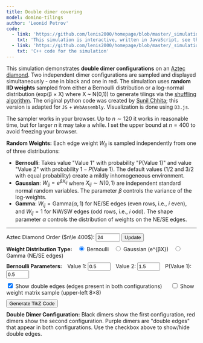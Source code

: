 ```yaml
---
title: Double dimer covering
model: domino-tilings
author: 'Leonid Petrov'
code:
  - link: 'https://github.com/lenis2000/homepage/blob/master/_simulations/domino_tilings/2025-05-27-double-dimer.md'
    txt: 'This simulation is interactive, written in JavaScript, see the source code of this page at the link'
  - link: 'https://github.com/lenis2000/homepage/blob/master/_simulations/domino_tilings/2025-05-27-double-dimer.cpp'
    txt: 'C++ code for the simulation'
---
```


<style>
  /* Ensure the SVG scales fully on wide screens and remains responsive on mobile */
  #aztec-svg {
    width: 100%;
    height: 80vh; /* Use 80% of viewport height on large screens */
    vertical-align: top; /* Align media to the top */
  }
  @media (max-width: 576px) {
    #aztec-svg {
      height: 60vh; /* Reduce height on smaller devices */
      vertical-align: top; /* Maintain top alignment on mobile */
    }
  }

  /* Zoom controls styling */
  #zoom-in-btn, #zoom-out-btn {
    font-weight: bold;
    width: 30px;
    height: 30px;
  }
  #zoom-reset-btn {
    height: 30px;
  }
</style>

<script src="{{site.url}}/js/d3.v7.min.js"></script>
<script src="/js/2025-05-27-double-dimer.js"></script>

This simulation demonstrates <b>double dimer configurations</b> on an <a href="https://mathworld.wolfram.com/AztecDiamond.html">Aztec diamond</a>. Two independent dimer configurations are sampled and displayed simultaneously - one in black and one in red. The simulation uses <b>random IID weights</b> sampled from either a Bernoulli distribution or a log-normal distribution (exp(β × X) where X ~ N(0,1)) to generate tilings via the <a href="https://arxiv.org/abs/math/0111034">shuffling algorithm</a>. The original python code was created by <a href="https://www.durham.ac.uk/staff/sunil-chhita/">Sunil Chhita</a>; this version is adapted for <code>JS</code> + <code>WebAssembly</code>. Visualization is done using <code>D3.js</code>.

The sampler works in your browser. Up to $n \sim 120$ it works in reasonable time, but for larger $n$ it may take a while.
I set the upper bound at $n=400$ to avoid freezing your browser.

<b>Random Weights:</b> Each edge weight $W_{ij}$ is sampled independently from one of three distributions:
- **Bernoulli**: Takes value "Value 1" with probability "P(Value 1)" and value "Value 2" with probability $1 - P(\text{Value 1})$. The default values (1/2 and 3/2 with equal probability) create a mildly inhomogeneous environment.
- **Gaussian**: $W_{ij} = e^{\beta X_{ij}}$ where $X_{ij} \sim N(0,1)$ are independent standard normal random variables. The parameter $\beta$ controls the variance of the log-weights.
- **Gamma**: $W_{ij} = \text{Gamma}(\alpha, 1)$ for NE/SE edges (even rows, i.e., $i$ even), and $W_{ij} = 1$ for NW/SW edges (odd rows, i.e., $i$ odd). The shape parameter $\alpha$ controls the distribution of weights on the NE/SE edges.


---

<!-- Controls to change n and weight parameters -->
<div style="margin-bottom: 10px;">
  <label for="n-input">Aztec Diamond Order ($n\le 400$): </label>
  <!-- Updated input: starting value 24, even numbers only (step=2), three-digit window (size=3), maximum 400 -->
  <input id="n-input" type="number" value="24" min="2" step="2" max="400" size="3">
  <button id="update-btn">Update</button>
  <button id="cancel-btn" style="display: none; margin-left: 10px; background-color: #ff5555;">Cancel</button>
</div>

<!-- Weight distribution controls -->
<div style="margin-bottom: 10px;">
  <strong>Weight Distribution Type:</strong>
  <label style="margin-left: 10px;">
    <input type="radio" name="weight-dist" value="bernoulli" checked> Bernoulli
  </label>
  <label style="margin-left: 10px;">
    <input type="radio" name="weight-dist" value="gaussian"> Gaussian (e^{βX})
  </label>
  <label style="margin-left: 10px;">
    <input type="radio" name="weight-dist" value="gamma"> Gamma (NE/SE edges)
  </label>
</div>

<!-- Bernoulli parameters -->
<div id="bernoulli-params" style="margin-bottom: 10px;">
  <strong>Bernoulli Parameters:</strong>
  <label for="value1-input" style="margin-left: 10px;">Value 1: </label>
  <input id="value1-input" type="number" value="0.5" min="0.01" step="0.1" size="6" style="width: 60px;">
  <label for="value2-input" style="margin-left: 10px;">Value 2: </label>
  <input id="value2-input" type="number" value="1.5" min="0.01" step="0.1" size="6" style="width: 60px;">
  <label for="prob1-input" style="margin-left: 10px;">P(Value 1): </label>
  <input id="prob1-input" type="number" value="0.5" min="0" max="1" step="0.1" size="4" style="width: 60px;">
</div>

<!-- Gaussian parameters -->
<div id="gaussian-params" style="margin-bottom: 10px; display: none;">
  <strong>Gaussian Parameters:</strong>
  <label for="beta-input" style="margin-left: 10px;">β: </label>
  <input id="beta-input" type="number" value="1.0" min="-5" max="5" step="0.1" size="6" style="width: 60px;">
  <span style="margin-left: 10px; font-style: italic;">Weights: exp(β × X) where X ~ N(0,1)</span>
</div>

<!-- Gamma parameters -->
<div id="gamma-params" style="margin-bottom: 10px; display: none;">
  <strong>Gamma Parameters:</strong>
  <label for="shape-input" style="margin-left: 10px;">Shape (α): </label>
  <input id="shape-input" type="number" value="2.0" min="0.1" max="20" step="0.1" size="6" style="width: 60px;">
  <span style="margin-left: 10px; font-style: italic;">NE/SE edges: Gamma(α,1), NW/SW edges: 1</span>
</div>

<!-- Display options -->
<div style="margin-bottom: 10px;">
  <label>
    <input type="checkbox" id="show-double-edges" checked>
    Show double edges (edges present in both configurations)
  </label>
  <label style="margin-left: 20px;">
    <input type="checkbox" id="show-weight-matrix">
    Show weight matrix sample (upper-left 8×8)
  </label>
</div>

<!-- Weight matrix display (hidden by default) -->
<div id="weight-matrix-display" style="display: none; margin-bottom: 10px; font-family: monospace; font-size: 12px;">
  <strong>Shared Weight Matrix Sample (8×8 upper-left corner):</strong>
  <p style="font-size: 11px; color: #666; margin: 5px 0;">Note: Both domino tilings use the same weight matrix. They are independent samples from the same weighted distribution.</p>
  <div id="weight-matrix-content" style="margin-top: 5px; padding: 10px; background-color: #f5f5f5; border: 1px solid #ddd; overflow-x: auto;">
    <!-- Matrix content will be inserted here -->
  </div>
</div>

<!-- Progress indicator (polling progress from the C++ code via getProgress) -->
<div id="progress-indicator" style="margin-bottom: 10px; font-weight: bold;"></div>

<!-- TikZ export section -->
<div style="margin-top: 10px; margin-bottom: 10px;">
  <button id="tikz-btn" class="btn btn-primary">Generate TikZ Code</button>
  <div id="tikz-buttons-container" style="margin-top: 10px; display: none;">
    <button id="copy-tikz-btn" class="btn btn-primary">Copy to Clipboard</button>
    <button id="download-tikz-btn" class="btn btn-primary" style="margin-left: 10px;">Download .tex File</button>
    <span id="copy-success-msg" style="color: green; margin-left: 10px; font-weight: bold; display: none;">Copied!</span>
  </div>
</div>

<!-- TikZ code container that will be updated dynamically -->
<div id="tikz-code-container" style="font-family: 'Courier New', monospace; padding: 15px; border: 1px solid #ccc; border-radius: 4px; background-color: white; white-space: pre; font-size: 14px; max-height: 40vh; overflow-y: auto; margin-top: 15px; margin-bottom: 15px; display: none;"></div>


<!-- Domino View -->
<div id="domino-view">
  <div style="margin-top: 8px; margin-bottom: 8px;">
    <strong>Double Dimer Configuration:</strong> Black dimers show the first configuration, red dimers show the second configuration. Purple dimers are "double edges" that appear in both configurations. Use the checkbox above to show/hide double edges.
  </div>

  <div class="row">
    <div class="col-12">
      <svg id="aztec-svg"></svg>
    </div>
  </div>
</div>
<script>
Module.onRuntimeInitialized = async function() {
  // Wrap exported functions asynchronously.
  const simulateAztec = Module.cwrap('simulateAztec', 'number', ['number'], {async: true});
  const simulateAztecWithWeights = Module.cwrap('simulateAztecWithWeights', 'number', ['number', 'number', 'number', 'number'], {async: true});
  const simulateAztecWithWeightsAndDist = Module.cwrap('simulateAztecWithWeightsAndDist', 'number', ['number', 'number', 'number', 'number', 'number'], {async: true});
  const freeString = Module.cwrap('freeString', null, ['number']);
  const getProgress = Module.cwrap('getProgress', 'number', []);

  const svg = d3.select("#aztec-svg");
  const progressElem = document.getElementById("progress-indicator");
  const inputField = document.getElementById("n-input");
  const value1Input = document.getElementById("value1-input");
  const value2Input = document.getElementById("value2-input");
  const prob1Input = document.getElementById("prob1-input");
  const betaInput = document.getElementById("beta-input");
  const shapeInput = document.getElementById("shape-input");
  const showDoubleEdgesCheckbox = document.getElementById("show-double-edges");
  const showWeightMatrixCheckbox = document.getElementById("show-weight-matrix");
  const weightMatrixDisplay = document.getElementById("weight-matrix-display");
  const weightMatrixContent = document.getElementById("weight-matrix-content");
  const bernoulliParams = document.getElementById("bernoulli-params");
  const gaussianParams = document.getElementById("gaussian-params");
  const gammaParams = document.getElementById("gamma-params");
  const distRadios = document.getElementsByName("weight-dist");
  let progressInterval;
  let useColors = true; // Track coloring state
  let useCheckerboard = false; // Track checkerboard state
  let usePaths = false; // Track nonintersecting paths state
  let useDimers = false; // Track dimers visibility state
  let useHeightFunction = false; // Track height function visibility state
  let currentDominoes = []; // Store current dominoes for toggling colors
  let currentConfigs = null; // Store both configurations
  let isProcessing = false; // Flag to prevent multiple simultaneous updates
  let lastValue = parseInt(inputField.value, 10); // Track last processed value
  let checkerboardGroup; // Group for checkerboard squares
  let pathsGroup; // Group for nonintersecting paths
  let dimersGroup; // Group for dimers overlay
  let heightGroup; // Group for height function display
  let showDoubleEdges = true; // Track whether to show double edges

  // Function to get current distribution type
  function getCurrentDistribution() {
    for (let radio of distRadios) {
      if (radio.checked) {
        return radio.value;
      }
    }
    return 'bernoulli';
  }

  // Function to display weight matrix
  function displayWeightMatrix(matrix) {
    if (!matrix || matrix.length === 0) return;
    
    const distType = getCurrentDistribution();
    let html = '<table style="border-collapse: collapse;">';
    
    // Add row/column headers
    html += '<tr><td style="padding: 4px; border: 1px solid #ccc;"></td>';
    for (let j = 0; j < matrix[0].length; j++) {
      html += `<td style="padding: 4px; border: 1px solid #ccc; font-weight: bold; text-align: center;">j=${j}</td>`;
    }
    html += '</tr>';
    
    // Add matrix rows
    for (let i = 0; i < matrix.length; i++) {
      html += `<tr><td style="padding: 4px; border: 1px solid #ccc; font-weight: bold;">i=${i}</td>`;
      for (let j = 0; j < matrix[i].length; j++) {
        const value = matrix[i][j];
        let bgColor = '#ffffff';
        
        if (distType === 'bernoulli') {
          bgColor = value === parseFloat(value1Input.value) ? '#e8f5e9' : '#fff3e0';
        } else if (distType === 'gaussian') {
          // For Gaussian, use a gradient based on value
          const intensity = Math.min(255, Math.floor(255 * (1 - Math.exp(-value))));
          bgColor = `rgb(255, ${255-intensity}, ${255-intensity})`;
        } else if (distType === 'gamma') {
          // For Gamma, differentiate between weight=1 (odd rows) and gamma values (even rows)
          if (i % 2 === 1) {
            // Odd rows (i is odd): weight should be 1
            bgColor = '#e3f2fd'; // Light blue for weight=1
          } else {
            // Even rows (i is even): gamma distributed
            const intensity = Math.min(255, Math.floor(255 * (1 - Math.exp(-value/2))));
            bgColor = `rgb(255, ${255-intensity/2}, ${255-intensity})`;
          }
        }
        
        html += `<td style="padding: 4px; border: 1px solid #ccc; text-align: right; background-color: ${bgColor};">${value.toFixed(3)}</td>`;
      }
      html += '</tr>';
    }
    html += '</table>';
    
    html += '<div style="margin-top: 10px; font-size: 11px;">';
    if (distType === 'bernoulli') {
      html += `<span style="display: inline-block; width: 15px; height: 15px; background-color: #e8f5e9; border: 1px solid #ccc;"></span> Value 1 (${value1Input.value})<br>`;
      html += `<span style="display: inline-block; width: 15px; height: 15px; background-color: #fff3e0; border: 1px solid #ccc;"></span> Value 2 (${value2Input.value})`;
    } else if (distType === 'gaussian') {
      html += `Gaussian weights: exp(β × X), β = ${betaInput.value}, X ~ N(0,1)`;
    } else if (distType === 'gamma') {
      html += `<span style="display: inline-block; width: 15px; height: 15px; background-color: #e3f2fd; border: 1px solid #ccc;"></span> Weight = 1 (NW/SW edges, odd rows)<br>`;
      html += `<span style="display: inline-block; width: 15px; height: 15px; background: linear-gradient(to right, rgb(255,255,255), rgb(255,128,128)); border: 1px solid #ccc;"></span> Gamma(${shapeInput.value}, 1) (NE/SE edges, even rows)`;
    }
    html += '</div>';
    
    weightMatrixContent.innerHTML = html;
  }

  // Add event handlers for radio buttons
  for (let radio of distRadios) {
    radio.addEventListener('change', function() {
      if (this.value === 'bernoulli') {
        bernoulliParams.style.display = 'block';
        gaussianParams.style.display = 'none';
        gammaParams.style.display = 'none';
      } else if (this.value === 'gaussian') {
        bernoulliParams.style.display = 'none';
        gaussianParams.style.display = 'block';
        gammaParams.style.display = 'none';
      } else if (this.value === 'gamma') {
        bernoulliParams.style.display = 'none';
        gaussianParams.style.display = 'none';
        gammaParams.style.display = 'block';
      }
    });
  }

  // Create zoom behavior for domino view
  let initialTransform = {}; // Store initial transform parameters
  const zoom = d3.zoom()
    .scaleExtent([0.1, 50]) // Min and max zoom scale (up to 50x)
    .on("zoom", (event) => {
      if (!initialTransform.scale) return; // Skip if no initial transform is set

      // Apply the zoom transformation on top of initial transform
      const group = svg.select("g.dominoes");
      if (!group.empty()) {
        const t = event.transform;
        group.attr("transform",
          `translate(${initialTransform.translateX * t.k + t.x},${initialTransform.translateY * t.k + t.y}) scale(${initialTransform.scale * t.k})`);

        // Also transform other groups if they exist
        if (checkerboardGroup) {
          checkerboardGroup.attr("transform",
            `translate(${initialTransform.translateX * t.k + t.x},${initialTransform.translateY * t.k + t.y}) scale(${initialTransform.scale * t.k})`);
        }
        if (pathsGroup) {
          pathsGroup.attr("transform",
            `translate(${initialTransform.translateX * t.k + t.x},${initialTransform.translateY * t.k + t.y}) scale(${initialTransform.scale * t.k})`);
        }
        if (dimersGroup) {
          dimersGroup.attr("transform",
            `translate(${initialTransform.translateX * t.k + t.x},${initialTransform.translateY * t.k + t.y}) scale(${initialTransform.scale * t.k})`);
        }
        if (heightGroup) {
          heightGroup.attr("transform",
            `translate(${initialTransform.translateX * t.k + t.x},${initialTransform.translateY * t.k + t.y}) scale(${initialTransform.scale * t.k})`);
        }
      }
    });


  // Enable zoom on both SVGs
  svg.call(zoom);

  // Add double-click to reset zoom on both views
  svg.on("dblclick.zoom", () => {
    svg.transition()
      .duration(750)
      .call(zoom.transform, d3.zoomIdentity);
  });
  // Add zoom controls for domino view
  const dominoControlsContainer = d3.select("#domino-view")
    .insert("div", ".row")
    .attr("class", "zoom-controls")
    .style("margin-bottom", "10px");

  dominoControlsContainer.append("span")
    .text("Zoom: ")
    .style("font-weight", "bold");

  dominoControlsContainer.append("button")
    .attr("id", "zoom-in-btn")
    .style("margin-left", "5px")
    .text("+")
    .on("click", () => {
      svg.transition()
        .duration(300)
        .call(zoom.scaleBy, 1.3);
    });

  dominoControlsContainer.append("button")
    .attr("id", "zoom-out-btn")
    .style("margin-left", "5px")
    .text("-")
    .on("click", () => {
      svg.transition()
        .duration(300)
        .call(zoom.scaleBy, 0.7);
    });

  dominoControlsContainer.append("button")
    .attr("id", "zoom-reset-btn")
    .style("margin-left", "5px")
    .text("Reset Zoom")
    .on("click", () => {
      svg.transition()
        .duration(300)
        .call(zoom.transform, d3.zoomIdentity);
    });

  dominoControlsContainer.append("span")
    .style("margin-left", "10px")
    .style("font-style", "italic")
    .style("font-size", "0.9em")
    .text("(You can also use mouse wheel to zoom and drag to pan)");


  // Simulation state
  let simulationActive = false;
  let simulationAbortController = null;
  const cancelBtn = document.getElementById("cancel-btn");

  // Define n in the broader scope so it's accessible to all functions
  let n = parseInt(inputField.value, 10);



  // Helper function to sleep for ms milliseconds
  function sleep(ms) {
    return new Promise(resolve => setTimeout(resolve, ms));
  }

  function startSimulation() {
    simulationActive = true;
    const updateBtn = document.getElementById("update-btn");

    updateBtn.disabled = true;
    inputField.disabled = true;
    cancelBtn.style.display = 'inline-block';

    simulationAbortController = new AbortController();
  }

  function stopSimulation() {
    simulationActive = false;
    const updateBtn = document.getElementById("update-btn");

    clearInterval(progressInterval);
    updateBtn.disabled = false;
    inputField.disabled = false;
    cancelBtn.style.display = 'none';
    progressElem.innerText = "Simulation cancelled";

    if (simulationAbortController) {
      simulationAbortController.abort();
      simulationAbortController = null;
    }

    isProcessing = false;
  }

  // Start polling the progress counter from C++.
  function startProgressPolling() {
    progressElem.innerText = "Sampling... (0%)";
    progressInterval = setInterval(() => {
      if (!simulationActive) {
        clearInterval(progressInterval);
        return;
      }

      const progress = getProgress();
      progressElem.innerText = "Sampling... (" + progress + "%)";
      if (progress >= 100) {
        clearInterval(progressInterval);
      }
    }, 100);
  }

  // Toggle event listeners removed - not applicable for double dimer view

  // Create or update checkerboard overlay
  function toggleCheckerboard() {
    // Remove existing checkerboard if it exists
    if (checkerboardGroup) {
      checkerboardGroup.remove();
      checkerboardGroup = null;
    }
    // If checkerboard is not enabled, just return
    if (!useCheckerboard) return;
    // Compute bounding box of dominoes
    const minX = d3.min(currentDominoes, d => d.x);
    const minY = d3.min(currentDominoes, d => d.y);
    const maxX = d3.max(currentDominoes, d => d.x + d.w);
    const maxY = d3.max(currentDominoes, d => d.y + d.h);
    // Use the computed dimensions of the SVG
    const bbox = svg.node().getBoundingClientRect();
    const svgWidth = bbox.width;
    const svgHeight = bbox.height;
    const scale = Math.min(svgWidth / (maxX - minX), svgHeight / (maxY - minY)) * 0.9;
    const translateX = (svgWidth - (maxX - minX) * scale) / 2 - minX * scale;
    const translateY = (svgHeight - (maxY - minY) * scale) / 2 - minY * scale;
    // Create a new group for the checkerboard
    checkerboardGroup = svg.append("g")
      .attr("class", "checkerboard")
      .attr("transform", "translate(" + translateX + "," + translateY + ") scale(" + scale + ")");
    // Now n is accessible here because it's defined in the broader scope
    const K = (maxX - minX) / (2*n); // Size of each checkerboard square
    const squares = [];
    // Calculate center coordinates
    const centerX = (minX + maxX-2) / 2;
    const centerY = (minY + maxY-2) / 2;

    // Create a grid that fully covers the Aztec diamond
    for (let x = minX; x < maxX; x += K) {
      for (let y = minY; y < maxY; y += K) {
        // For each square, check if its center is within the Aztec diamond
        // The +0.5 ensures we include squares that are exactly on the boundary
        const normX = Math.abs((x + K/2) - centerX) / K;
        const normY = Math.abs((y + K/2) - centerY) / K;

        if (normX + normY <= n + 0.5) {  // Adjusted boundary condition
          squares.push({
            x: x,
            y: y,
            width: K,
            height: K,
            color: ((Math.floor(x/K) + Math.floor(y/K)) % 2 === 0) ? "rgba(0,0,0,0.25)" : "rgba(255,255,255,0.05)"
          });
        }
      }
    }

    // Render checkerboard squares with some transparency
    checkerboardGroup.selectAll("rect.checkerboard")
      .data(squares)
      .enter()
      .append("rect")
      .attr("class", "checkerboard")
      .attr("x", d => d.x)
      .attr("y", d => d.y)
      .attr("width", K)
      .attr("height", K)
      .attr("fill", d => d.color)
      .attr("stroke", "rgba(0,0,0,0.1)")
      .attr("stroke-width", 0.05);
    // Move checkerboard on top of dominoes
    checkerboardGroup.raise();
  }

  // Function to toggle paths on/off
  function togglePaths() {
    // Remove existing paths if they exist
    if (pathsGroup) {
      pathsGroup.remove();
      pathsGroup = null;
    }

    // If paths are not enabled, just return
    if (!usePaths) return;

    // Compute bounding box of dominoes
    const minX = d3.min(currentDominoes, d => d.x);
    const minY = d3.min(currentDominoes, d => d.y);
    const maxX = d3.max(currentDominoes, d => d.x + d.w);
    const maxY = d3.max(currentDominoes, d => d.y + d.h);

    // Use the computed dimensions of the SVG
    const bbox = svg.node().getBoundingClientRect();
    const svgWidth = bbox.width;
    const svgHeight = bbox.height;
    const scale = Math.min(svgWidth / (maxX - minX), svgHeight / (maxY - minY)) * 0.9;
    const translateX = (svgWidth - (maxX - minX) * scale) / 2 - minX * scale;
    const translateY = (svgHeight - (maxY - minY) * scale) / 2 - minY * scale;

    // Create a new group for the paths
    pathsGroup = svg.append("g")
      .attr("class", "paths")
      .attr("transform", "translate(" + translateX + "," + translateY + ") scale(" + scale + ")");

    // Draw paths for each domino based on its color and orientation
    currentDominoes.forEach(domino => {
      const centerX = domino.x + domino.w / 2;
      const centerY = domino.y + domino.h / 2;
      const isHorizontal = domino.w > domino.h;

      // Draw different paths based on domino color
      if (domino.color === "green") {
        // Green: Horizontal line through center
        pathsGroup.append("line")
          .attr("x1", domino.x)
          .attr("y1", centerY)
          .attr("x2", domino.x + domino.w)
          .attr("y2", centerY)
          .attr("stroke", "black")
          .attr("stroke-width", 5.5);
      }
      else if (domino.color === "yellow") {
        // Yellow: path parallel to vector (1,-1) through the center
        // Calculate the line endpoints based on center point and direction vector (1,-1)
        const length = Math.min(domino.w, domino.h) * 0.7; // Scale length to fit inside domino

        // Direction vector (1,-1) normalized and scaled
        const dx = length / Math.sqrt(2);
        const dy = length / Math.sqrt(2);

        pathsGroup.append("line")
          .attr("x1", centerX - dx)
          .attr("y1", centerY + dy)
          .attr("x2", centerX + dx)
          .attr("y2", centerY - dy)
          .attr("stroke", "black")
          .attr("stroke-width", 5.5);
      }
      else if (domino.color === "red") {
        // Red: path parallel to vector (1,1) through the center
        // Calculate the line endpoints based on center point and direction vector (1,1)
        const length = Math.min(domino.w, domino.h) * 0.7; // Scale length to fit inside domino

        // Direction vector (1,1) normalized and scaled
        const dx = length / Math.sqrt(2);
        const dy = length / Math.sqrt(2);

        pathsGroup.append("line")
          .attr("x1", centerX - dx)
          .attr("y1", centerY - dy)
          .attr("x2", centerX + dx)
          .attr("y2", centerY + dy)
          .attr("stroke", "black")
          .attr("stroke-width", 5.5);
      }
      // Blue dominos don't get paths
    });

    // Move paths on top of dominoes but below checkerboard if it exists
    pathsGroup.raise();
    if (checkerboardGroup) {
      checkerboardGroup.raise();
    }
    if (dimersGroup) {
      dimersGroup.raise();
    }
  }

  // Function to toggle height function on/off
  function toggleHeightFunction() {
    /* ────────────────────────────────────────────────────────────── 0. clear */
    if (heightGroup) { heightGroup.remove(); heightGroup = null; }
    if (!useHeightFunction) return;
    if (currentDominoes.length === 0) return;

    /* ─────────────────────────────── 1. determine one lattice unit in pixels */
    //  Every rectangle is either 4×2 or 2×4 lattice units.
    const minSidePx = d3.min(currentDominoes, d => Math.min(d.w, d.h));
    const unit      = minSidePx / 2;              // 2 lattice units → 1 short side
    if (unit <= 0) { console.error("unit ≤ 0"); return; }

    /* ─────────────────────────────── 2. viewport transform for the new group */
    const minX = d3.min(currentDominoes, d => d.x);
    const minY = d3.min(currentDominoes, d => d.y);
    const maxX = d3.max(currentDominoes, d => d.x + d.w);
    const maxY = d3.max(currentDominoes, d => d.y + d.h);

    const { width: svgW, height: svgH } = svg.node().getBoundingClientRect();
    const scale = Math.min(svgW / (maxX - minX), svgH / (maxY - minY)) * 0.9;
    const tx    = (svgW - (maxX - minX) * scale) / 2 - minX * scale;
    const ty    = (svgH - (maxY - minY) * scale) / 2 - minY * scale;

    heightGroup = svg.append("g")
      .attr("class", "height-function")
      .attr("transform", `translate(${tx},${ty}) scale(${scale})`);

    /* ───────────────────── 3. convert each domino → (orient, sign, gx, gy)  */
    //     orient 0 = horizontal , 1 = vertical
    //     sign   +1 = blue|red  , −1 = green|yellow
    const dominoData = currentDominoes.map(d => {
      const horiz  = d.w > d.h;
      const orient = horiz ? 0 : 1;
      const sign   = horiz
          ? (d.color === "green"  ? -1 :  1)   // horizontal: green = −1, blue = +1
          : (d.color === "yellow" ? -1 :  1);  // vertical:   yellow = −1, red  = +1
      const gx = Math.round(d.x / unit);       // lattice coordinates
      const gy = Math.round(d.y / unit);
      return [orient, sign, gx, gy];
    });

    /* ─────────────────────────────── 4. build graph with height increments  */
    const adj = new Map();                      // key → [[nbrKey, Δh], …]
    const edge = (v1, v2, dh) => {
      if (!adj.has(v1)) adj.set(v1, []);
      if (!adj.has(v2)) adj.set(v2, []);
      adj.get(v1).push([v2, dh]);
      adj.get(v2).push([v1, -dh]);
    };

    dominoData.forEach(([o, s, x, y]) => {
      if (o === 0) {                      /* horizontal  (4×2)  */
        const TL = `${x},${y+2}`, TM = `${x+2},${y+2}`, TR = `${x+4},${y+2}`;
        const BL = `${x},${y}`,   BM = `${x+2},${y}`,   BR = `${x+4},${y}`;
        edge(TL, TM, -s);   edge(TM, TR,  s);
        edge(BL, BM,  s);   edge(BM, BR, -s);
        edge(TL, BL,  s);   edge(TM, BM,  3*s);
        edge(TR, BR,  s);
      } else {                            /* vertical    (2×4)  */
        const TL = `${x},${y+4}`, TR = `${x+2},${y+4}`;
        const ML = `${x},${y+2}`, MR = `${x+2},${y+2}`;
        const BL = `${x},${y}`,   BR = `${x+2},${y}`;
        edge(TL, TR, -s);  edge(ML, MR, -3*s);  edge(BL, BR, -s);
        edge(TL, ML,  s);  edge(ML, BL,  -s);
        edge(TR, MR, -s);  edge(MR, BR,  s);
      }
    });

    /* ─────────────────────────────── 5. breadth‑first integration of heights */
    const verts = Array.from(adj.keys())
          .map(k => { const [gx, gy] = k.split(',').map(Number); return {k, gx, gy}; });

    const root = verts.reduce((a, b) =>
          (a.gy < b.gy) || (a.gy === b.gy && a.gx <= b.gx) ? a : b).k;

    const H = new Map([[root, 0]]);
    const queue = [root];
    while (queue.length) {
      const v = queue.shift();
      for (const [w, dh] of adj.get(v)) {
        if (!H.has(w)) { H.set(w, H.get(v) + dh); queue.push(w); }
        else if (H.get(w) !== H.get(v) + dh)
          console.warn(`height inconsistency on edge ${v}↔${w}`);
      }
    }

    /* ─────────────────────────────── 6. render dots + numbers (in pixels)  */
    const fontSize = Math.max(8, Math.min(12, 36 - n / 2));   // n = order

    H.forEach((h, key) => {
      const [gx, gy] = key.split(',').map(Number);
      const px = gx * unit, py = gy * unit;                   // back to pixels

      heightGroup.append("circle")
        .attr("cx", px)
        .attr("cy", py)
        .attr("r", fontSize / 6)
        .attr("fill", "black");

      heightGroup.append("text")
        .attr("x", px)
        .attr("y", py)
        .attr("text-anchor", "middle")
        .attr("dominant-baseline", "middle")
        .attr("font-size", `${fontSize}px`)
        .attr("fill", "black")
        .attr("stroke", "white")
        .attr("stroke-width", "3px")
        .attr("paint-order", "stroke")
        .text(-h);
    });

    heightGroup.raise();   // keep on top
  }


  // Function to toggle dimers on/off in the domino view
  function toggleDimers() {
    // Remove existing dimers if they exist
    if (dimersGroup) {
      dimersGroup.remove();
      dimersGroup = null;
    }

    // If dimers are not enabled, just return
    if (!useDimers) return;

    // Compute bounding box of dominoes
    const minX = d3.min(currentDominoes, d => d.x);
    const minY = d3.min(currentDominoes, d => d.y);
    const maxX = d3.max(currentDominoes, d => d.x + d.w);
    const maxY = d3.max(currentDominoes, d => d.y + d.h);

    // Use the computed dimensions of the SVG
    const bbox = svg.node().getBoundingClientRect();
    const svgWidth = bbox.width;
    const svgHeight = bbox.height;
    const scale = Math.min(svgWidth / (maxX - minX), svgHeight / (maxY - minY)) * 0.9;
    const translateX = (svgWidth - (maxX - minX) * scale) / 2 - minX * scale;
    const translateY = (svgHeight - (maxY - minY) * scale) / 2 - minY * scale;

    // Create a new group for the dimers
    dimersGroup = svg.append("g")
      .attr("class", "dimers-overlay")
      .attr("transform", "translate(" + translateX + "," + translateY + ") scale(" + scale + ")");

    // Draw dimers for each domino
    currentDominoes.forEach(domino => {
      const centerX = domino.x + domino.w / 2;
      const centerY = domino.y + domino.h / 2;
      const isHorizontal = domino.w > domino.h;

      // Determine line endpoints based on orientation
      let x1, y1, x2, y2;

      if (isHorizontal) {
        // For horizontal dominos
        x1 = centerX - domino.w / 4;
        y1 = centerY;
        x2 = centerX + domino.w / 4;
        y2 = centerY;
      } else {
        // For vertical dominos
        x1 = centerX;
        y1 = centerY - domino.h / 4;
        x2 = centerX;
        y2 = centerY + domino.h / 4;
      }

      // Draw dimer line
      dimersGroup.append("line")
        .attr("x1", x1)
        .attr("y1", y1)
        .attr("x2", x2)
        .attr("y2", y2)
        .attr("stroke", "black")
        .attr("stroke-width", 4.5)
        .attr("stroke-opacity", 1);

      // Add circles at endpoints
      const circleRadius = 4.5;
      dimersGroup.append("circle")
        .attr("cx", x1)
        .attr("cy", y1)
        .attr("r", circleRadius)
        .attr("fill", "black")
        .attr("fill-opacity", 1);

      dimersGroup.append("circle")
        .attr("cx", x2)
        .attr("cy", y2)
        .attr("r", circleRadius)
        .attr("fill", "black")
        .attr("fill-opacity", 1);
    });

    // Make dimers appear on top of everything else
    dimersGroup.raise();
  }

  // Render double dimer configuration
  function renderDoubleDimer(configs) {
    // For double dimer, we show dimers from both configs
    const allDominoes = [...configs.config1, ...configs.config2];
    
    // Compute bounding box
    const minX = d3.min(allDominoes, d => d.x);
    const minY = d3.min(allDominoes, d => d.y);
    const maxX = d3.max(allDominoes, d => d.x + d.w);
    const maxY = d3.max(allDominoes, d => d.y + d.h);
    const widthDominoes = maxX - minX;
    const heightDominoes = maxY - minY;

    // Use the computed dimensions of the SVG
    const bbox = svg.node().getBoundingClientRect();
    const svgWidth = bbox.width;
    const svgHeight = bbox.height;
    svg.attr("viewBox", "0 0 " + svgWidth + " " + svgHeight);

    const scale = Math.min(svgWidth / widthDominoes, svgHeight / heightDominoes) * 0.9;
    const translateX = (svgWidth - widthDominoes * scale) / 2 - minX * scale;
    const translateY = (svgHeight - heightDominoes * scale) / 2 - minY * scale;

    // Store the initial transform parameters for zoom behavior
    initialTransform = {
      translateX: translateX,
      translateY: translateY,
      scale: scale
    };

    // Reset the zoom transform when creating a new visualization
    svg.call(zoom.transform, d3.zoomIdentity);

    // Clear previous rendering
    svg.selectAll("g").remove();
    checkerboardGroup = null;
    pathsGroup = null;
    dimersGroup = null;
    heightGroup = null;

    // Create group for the visualization
    const group = svg.append("g")
      .attr("class", "dominoes")
      .attr("transform", "translate(" + translateX + "," + translateY + ") scale(" + scale + ")");

    // Create a map to track edges from both configurations
    const edgeMap = new Map();
    
    // Helper function to create edge key
    const createEdgeKey = (domino) => {
      const centerX = domino.x + domino.w / 2;
      const centerY = domino.y + domino.h / 2;
      const isHorizontal = domino.w > domino.h;
      
      let x1, y1, x2, y2;
      if (isHorizontal) {
        x1 = centerX - domino.w / 4;
        y1 = centerY;
        x2 = centerX + domino.w / 4;
        y2 = centerY;
      } else {
        x1 = centerX;
        y1 = centerY - domino.h / 4;
        x2 = centerX;
        y2 = centerY + domino.h / 4;
      }
      
      // Round to avoid floating point comparison issues
      x1 = Math.round(x1 * 1000) / 1000;
      y1 = Math.round(y1 * 1000) / 1000;
      x2 = Math.round(x2 * 1000) / 1000;
      y2 = Math.round(y2 * 1000) / 1000;
      
      // Create a normalized key (smaller coords first)
      return `${Math.min(x1,x2)},${Math.min(y1,y2)}-${Math.max(x1,x2)},${Math.max(y1,y2)}`;
    };
    
    // First pass: identify all edges and mark which configs they belong to
    configs.config1.forEach(domino => {
      const key = createEdgeKey(domino);
      edgeMap.set(key, { config1: true, config2: false, domino: domino });
    });
    
    configs.config2.forEach(domino => {
      const key = createEdgeKey(domino);
      if (edgeMap.has(key)) {
        edgeMap.get(key).config2 = true;
      } else {
        edgeMap.set(key, { config1: false, config2: true, domino: domino });
      }
    });
    
    // Second pass: draw edges based on whether they're double edges or not
    edgeMap.forEach((edgeInfo, key) => {
      const domino = edgeInfo.domino;
      const isDoubleEdge = edgeInfo.config1 && edgeInfo.config2;
      
      // Skip double edges if checkbox is unchecked
      if (isDoubleEdge && !showDoubleEdges) {
        return;
      }
      
      const centerX = domino.x + domino.w / 2;
      const centerY = domino.y + domino.h / 2;
      const isHorizontal = domino.w > domino.h;

      let x1, y1, x2, y2;
      if (isHorizontal) {
        x1 = centerX - domino.w / 4;
        y1 = centerY;
        x2 = centerX + domino.w / 4;
        y2 = centerY;
      } else {
        x1 = centerX;
        y1 = centerY - domino.h / 4;
        x2 = centerX;
        y2 = centerY + domino.h / 4;
      }
      
      // Determine color based on which config(s) the edge belongs to
      let color, opacity;
      if (isDoubleEdge) {
        color = "purple"; // Double edges in purple
        opacity = 1;
      } else if (edgeInfo.config1) {
        color = "black";
        opacity = 1;
      } else {
        color = "red";
        opacity = 0.8;
      }

      // Draw dimer line
      group.append("line")
        .attr("x1", x1)
        .attr("y1", y1)
        .attr("x2", x2)
        .attr("y2", y2)
        .attr("stroke", color)
        .attr("stroke-width", 3.5)
        .attr("stroke-opacity", opacity);

      // Add circles at endpoints
      const circleRadius = 3.5;
      group.append("circle")
        .attr("cx", x1)
        .attr("cy", y1)
        .attr("r", circleRadius)
        .attr("fill", color)
        .attr("fill-opacity", opacity);

      group.append("circle")
        .attr("cx", x2)
        .attr("cy", y2)
        .attr("r", circleRadius)
        .attr("fill", color)
        .attr("fill-opacity", opacity);
    });
  }

  // Render the dominoes with or without colors
  function renderDominoes(dominoes) {
    // Compute bounding box of dominoes.
    const minX = d3.min(dominoes, d => d.x);
    const minY = d3.min(dominoes, d => d.y);
    const maxX = d3.max(dominoes, d => d.x + d.w);
    const maxY = d3.max(dominoes, d => d.y + d.h);
    const widthDominoes = maxX - minX;
    const heightDominoes = maxY - minY;

    // Use the computed dimensions of the SVG (which now scales with the container).
    const bbox = svg.node().getBoundingClientRect();
    const svgWidth = bbox.width;
    const svgHeight = bbox.height;
    svg.attr("viewBox", "0 0 " + svgWidth + " " + svgHeight);

    const scale = Math.min(svgWidth / widthDominoes, svgHeight / heightDominoes) * 0.9;
    const translateX = (svgWidth - widthDominoes * scale) / 2 - minX * scale;
    const translateY = (svgHeight - heightDominoes * scale) / 2 - minY * scale;

    // Store the initial transform parameters for zoom behavior
    initialTransform = {
      translateX: translateX,
      translateY: translateY,
      scale: scale
    };

    // Reset the zoom transform when creating a new visualization
    svg.call(zoom.transform, d3.zoomIdentity);

    // Clear previous rendering
    svg.selectAll("g").remove();
    checkerboardGroup = null;
    pathsGroup = null;
    dimersGroup = null;
    heightGroup = null;

    // Append a group for the dominoes.
    const group = svg.append("g")
      .attr("class", "dominoes")
      .attr("transform", "translate(" + translateX + "," + translateY + ") scale(" + scale + ")");

    // Render each domino piece.
    group.selectAll("rect")
      .data(dominoes)
      .enter()
      .append("rect")
      .attr("x", d => d.x)
      .attr("y", d => d.y)
      .attr("width", d => d.w)
      .attr("height", d => d.h)
      .attr("fill", d => useColors ? d.color : "#eee") // Use color from data or gray if colors disabled
      .attr("stroke", "#000")
      .attr("stroke-width", d => useCheckerboard ? 4.5 : (useColors ? 0.5 : 0.8));

    // Add paths if enabled (must be added before checkerboard)
    if (usePaths) {
      togglePaths();
    }

    // Add checkerboard if enabled
    if (useCheckerboard) {
      toggleCheckerboard();
    }


    // Add dimers if enabled
    if (useDimers) {
      toggleDimers();
    }

    // Add height function if enabled
    if (useHeightFunction) {
      toggleHeightFunction();
    }
  }


  // Update the visualization for a given n.
  async function updateVisualization(newN) {
    // Update the global n value
    n = newN;

    // If already processing, don't start another one
    if (isProcessing) return;

    isProcessing = true;
    startSimulation();
    const signal = simulationAbortController.signal;

    // Clear any previous simulation.
    svg.selectAll("g").remove();
    checkerboardGroup = null;
    pathsGroup = null;
    dimersGroup = null;
    heightGroup = null;

    // Height function toggle removed for double dimer view


    // Start the progress indicator.
    startProgressPolling();

    // Allow UI thread to update before starting computation
    await sleep(10);
    if (signal.aborted) {
      clearInterval(progressInterval);
      isProcessing = false;
      return;
    }

    try {
      // Get weight parameters based on distribution type
      const distType = getCurrentDistribution();
      let ptrPromise;
      
      if (distType === 'gaussian') {
        // For Gaussian distribution
        const beta = parseFloat(betaInput.value);
        // distType: 1 for Gaussian, beta is param1, param2 and param3 are ignored
        ptrPromise = simulateAztecWithWeightsAndDist(n, 1, beta, 0, 0);
      } else if (distType === 'gamma') {
        // For Gamma distribution
        const shape = parseFloat(shapeInput.value);
        // distType: 2 for Gamma, shape is param1, param2 and param3 are ignored
        ptrPromise = simulateAztecWithWeightsAndDist(n, 2, shape, 0, 0);
      } else {
        // For Bernoulli distribution
        const value1 = parseFloat(value1Input.value);
        const value2 = parseFloat(value2Input.value);
        const prob1 = parseFloat(prob1Input.value);
        // distType: 0 for Bernoulli
        ptrPromise = simulateAztecWithWeightsAndDist(n, 0, value1, value2, prob1);
      }

      // Wait for computation to complete or be aborted
      const ptr = await ptrPromise;

      if (signal.aborted) {
        if (ptr) freeString(ptr);
        clearInterval(progressInterval);
        isProcessing = false;
        return;
      }

      const jsonStr = Module.UTF8ToString(ptr);
      freeString(ptr);

      if (signal.aborted) {
        clearInterval(progressInterval);
        isProcessing = false;
        return;
      }

      // Allow UI thread to breathe after computation
      await sleep(10);
      if (signal.aborted) {
        clearInterval(progressInterval);
        isProcessing = false;
        return;
      }

      try {
        const parsedData = JSON.parse(jsonStr);
        currentConfigs = {
          config1: parsedData.config1,
          config2: parsedData.config2
        };
        // Store weight matrix if available
        if (parsedData.weightMatrix) {
          displayWeightMatrix(parsedData.weightMatrix);
        }
        // Merge both configurations for display
        currentDominoes = [...currentConfigs.config1, ...currentConfigs.config2];
      } catch (e) {
        progressElem.innerText = "Error during sampling";
        clearInterval(progressInterval);
        isProcessing = false;
        return;
      }

      // Render the double dimer configuration
      if (!signal.aborted) {
        showDoubleEdges = showDoubleEdgesCheckbox.checked;
        renderDoubleDimer(currentConfigs);
      }

      // Clear progress indicator once done.
      if (!signal.aborted) {
        progressElem.innerText = "";
        // Update last processed value
        lastValue = n;
      }
    } catch (error) {
      if (!signal.aborted) {
        progressElem.innerText = "Error during sampling";
        clearInterval(progressInterval);
      }
    } finally {
      if (!signal.aborted) {
        // Reset simulation state if not already cancelled
        simulationActive = false;
        const updateBtn = document.getElementById("update-btn");
        updateBtn.disabled = false;
        inputField.disabled = false;
        cancelBtn.style.display = 'none';
        isProcessing = false;
      }
    }
  }

  // Remove automatic processing on input changes
  // Only process when Update button is clicked

  // Make sure the update button always triggers a new sample, even if value hasn't changed
  document.getElementById("update-btn").addEventListener("click", function() {
    const newN = parseInt(inputField.value, 10);
    
    // Check for a valid positive even number.
    if (isNaN(newN) || newN < 2) {
      progressElem.innerText = "Please enter a valid positive even number for n (n ≥ 2).";
      return;
    }
    if (newN % 2 !== 0) {
      progressElem.innerText = "Please enter an even number for n.";
      return;
    }
    if (newN > 400) {
      progressElem.innerText = "Please enter a number no greater than 400.";
      return;
    }
    
    // Force a resample even if the value hasn't changed
    lastValue = -1; // Reset lastValue to force update
    updateVisualization(newN);
  });

  // Add cancel button event listener
  document.getElementById("cancel-btn").addEventListener("click", function() {
    stopSimulation();
  });
  
  // Add checkbox event listener for double edges
  showDoubleEdgesCheckbox.addEventListener("change", function() {
    showDoubleEdges = this.checked;
    // Re-render if we have data
    if (currentConfigs) {
      renderDoubleDimer(currentConfigs);
    }
  });
  
  // Add checkbox event listener for weight matrix display
  showWeightMatrixCheckbox.addEventListener("change", function() {
    weightMatrixDisplay.style.display = this.checked ? 'block' : 'none';
  });

  // Run an initial simulation.
  const initialN = parseInt(inputField.value, 10);
  updateVisualization(initialN);

  // SVG to TikZ conversion function adapted for double dimer configurations
  function svgToTikZ() {
    if (!currentConfigs || !currentConfigs.config1 || !currentConfigs.config2) {
      alert("Please generate a double dimer configuration first.");
      return;
    }

    // Process both configurations
    const config1 = currentConfigs.config1;
    const config2 = currentConfigs.config2;
    
    // Create a map to track edges from both configurations
    const edgeMap = new Map();
    
    // Helper function to create edge key
    const createEdgeKey = (domino) => {
      const centerX = domino.x + domino.w / 2;
      const centerY = domino.y + domino.h / 2;
      const isHorizontal = domino.w > domino.h;
      
      let x1, y1, x2, y2;
      if (isHorizontal) {
        x1 = centerX - domino.w / 4;
        y1 = centerY;
        x2 = centerX + domino.w / 4;
        y2 = centerY;
      } else {
        x1 = centerX;
        y1 = centerY - domino.h / 4;
        x2 = centerX;
        y2 = centerY + domino.h / 4;
      }
      
      // Round to avoid floating point comparison issues
      x1 = Math.round(x1 * 1000) / 1000;
      y1 = Math.round(y1 * 1000) / 1000;
      x2 = Math.round(x2 * 1000) / 1000;
      y2 = Math.round(y2 * 1000) / 1000;
      
      // Create a normalized key (smaller coords first)
      return {
        key: `${Math.min(x1,x2)},${Math.min(y1,y2)}-${Math.max(x1,x2)},${Math.max(y1,y2)}`,
        coords: {x1, y1, x2, y2}
      };
    };
    
    // First pass: collect all dimers and mark which configs they belong to
    config1.forEach(domino => {
      const {key, coords} = createEdgeKey(domino);
      edgeMap.set(key, { 
        config1: true, 
        config2: false, 
        coords: coords,
        domino: domino 
      });
    });
    
    config2.forEach(domino => {
      const {key, coords} = createEdgeKey(domino);
      if (edgeMap.has(key)) {
        edgeMap.get(key).config2 = true;
      } else {
        edgeMap.set(key, { 
          config1: false, 
          config2: true, 
          coords: coords,
          domino: domino 
        });
      }
    });

    // Find the bounds of the drawing
    let minX = Infinity, maxX = -Infinity, minY = Infinity, maxY = -Infinity;
    
    edgeMap.forEach((edgeInfo) => {
      const c = edgeInfo.coords;
      minX = Math.min(minX, c.x1/100, c.x2/100);
      maxX = Math.max(maxX, c.x1/100, c.x2/100);
      minY = Math.min(minY, c.y1/100, c.y2/100);
      maxY = Math.max(maxY, c.y1/100, c.y2/100);
    });

    // Calculate a good scale factor
    const width = maxX - minX;
    const height = maxY - minY;
    const maxDimension = Math.max(width, height);
    const scaleFactor = 15.0 / maxDimension;

    // Generate TikZ code
    let tikzCode = `\\documentclass{standalone}
\\usepackage{tikz}
\\usepackage{xcolor}

% Define colors for double dimer configuration
\\definecolor{config1color}{RGB}{0, 0, 0}       % Black for config 1
\\definecolor{config2color}{RGB}{255, 0, 0}     % Red for config 2
\\definecolor{doublecolor}{RGB}{128, 0, 128}    % Purple for double edges

\\begin{document}
\\begin{tikzpicture}[scale=${scaleFactor.toFixed(6)}]

% Double Dimer Configuration (n=${n})
% Config 1: Black dimers
% Config 2: Red dimers
% Double edges (in both configs): Purple dimers

`;

    // Separate edges by type
    const config1Only = [];
    const config2Only = [];
    const doubleEdges = [];
    
    edgeMap.forEach((edgeInfo) => {
      const isDoubleEdge = edgeInfo.config1 && edgeInfo.config2;
      const c = edgeInfo.coords;
      
      // Convert to TikZ coordinates (scale and shift)
      const dimer = {
        x1: c.x1/100 - minX,
        y1: maxY - c.y1/100,
        x2: c.x2/100 - minX,
        y2: maxY - c.y2/100
      };
      
      if (isDoubleEdge) {
        doubleEdges.push(dimer);
      } else if (edgeInfo.config1) {
        config1Only.push(dimer);
      } else {
        config2Only.push(dimer);
      }
    });

    // Add statistics as comments
    tikzCode += `% Total edges: ${edgeMap.size}
% Config 1 only: ${config1Only.length}
% Config 2 only: ${config2Only.length}
% Double edges: ${doubleEdges.length}

`;

    // Draw Config 1 only edges (black)
    if (config1Only.length > 0) {
      tikzCode += "% Configuration 1 only (black)\n";
      config1Only.forEach((dimer, i) => {
        // Draw line
        tikzCode += `\\draw[config1color, line width=0.5pt] (${dimer.x1.toFixed(2)}, ${dimer.y1.toFixed(2)}) -- (${dimer.x2.toFixed(2)}, ${dimer.y2.toFixed(2)});\n`;
        // Draw circles at endpoints
        tikzCode += `\\filldraw[config1color] (${dimer.x1.toFixed(2)}, ${dimer.y1.toFixed(2)}) circle (0.5pt);\n`;
        tikzCode += `\\filldraw[config1color] (${dimer.x2.toFixed(2)}, ${dimer.y2.toFixed(2)}) circle (0.5pt);\n`;
      });
      tikzCode += "\n";
    }

    // Draw Config 2 only edges (red)
    if (config2Only.length > 0) {
      tikzCode += "% Configuration 2 only (red)\n";
      config2Only.forEach((dimer, i) => {
        // Draw line with slight transparency
        tikzCode += `\\draw[config2color, line width=0.5pt, opacity=0.8] (${dimer.x1.toFixed(2)}, ${dimer.y1.toFixed(2)}) -- (${dimer.x2.toFixed(2)}, ${dimer.y2.toFixed(2)});\n`;
        // Draw circles at endpoints
        tikzCode += `\\filldraw[config2color, opacity=0.8] (${dimer.x1.toFixed(2)}, ${dimer.y1.toFixed(2)}) circle (0.5pt);\n`;
        tikzCode += `\\filldraw[config2color, opacity=0.8] (${dimer.x2.toFixed(2)}, ${dimer.y2.toFixed(2)}) circle (0.5pt);\n`;
      });
      tikzCode += "\n";
    }

    // Draw double edges (purple) - these should be on top
    if (doubleEdges.length > 0 && showDoubleEdges) {
      tikzCode += "% Double edges (purple)\n";
      doubleEdges.forEach((dimer, i) => {
        // Draw line
        tikzCode += `\\draw[doublecolor, line width=0.5pt] (${dimer.x1.toFixed(2)}, ${dimer.y1.toFixed(2)}) -- (${dimer.x2.toFixed(2)}, ${dimer.y2.toFixed(2)});\n`;
        // Draw circles at endpoints
        tikzCode += `\\filldraw[doublecolor] (${dimer.x1.toFixed(2)}, ${dimer.y1.toFixed(2)}) circle (0.5pt);\n`;
        tikzCode += `\\filldraw[doublecolor] (${dimer.x2.toFixed(2)}, ${dimer.y2.toFixed(2)}) circle (0.5pt);\n`;
      });
    }

    tikzCode += `
\\end{tikzpicture}
\\end{document}`;

    // Update the TikZ code in the code container
    const tikzCodeContainer = document.getElementById('tikz-code-container');
    if (tikzCodeContainer) {
      tikzCodeContainer.textContent = tikzCode;
    } else {
      console.error("TikZ code container not found");
    }

    // Show the copy/download buttons
    const buttonsContainer = document.getElementById('tikz-buttons-container');
    if (buttonsContainer) {
      buttonsContainer.style.display = 'block';
    }
  }

  // Add event listeners for the TikZ buttons
  document.getElementById("tikz-btn").addEventListener("click", function() {
    svgToTikZ();

    // Show the TikZ code container
    const codeContainer = document.getElementById('tikz-code-container');
    if (codeContainer) {
      codeContainer.style.display = 'block';
    }
  });

  // Add event listener for the copy button
  document.getElementById("copy-tikz-btn").addEventListener("click", function() {
    const codeContainer = document.getElementById('tikz-code-container');
    const successMsg = document.getElementById('copy-success-msg');

    // Create a text area to copy from (more reliable cross-browser)
    const textArea = document.createElement('textarea');
    textArea.value = codeContainer.textContent;
    textArea.style.position = 'fixed';  // Prevent scrolling to bottom
    document.body.appendChild(textArea);
    textArea.select();

    try {
      document.execCommand('copy');
      successMsg.style.display = 'inline';
      setTimeout(() => {
        successMsg.style.display = 'none';
      }, 2000);
    } catch (err) {
      alert('Failed to copy to clipboard. Please try again or select and copy manually.');
    }

    document.body.removeChild(textArea);
  });

  // Add event listener for the download button
  document.getElementById("download-tikz-btn").addEventListener("click", function() {
    const codeContainer = document.getElementById('tikz-code-container');
    const blob = new Blob([codeContainer.textContent], { type: 'text/plain' });
    const a = document.createElement('a');
    a.download = `double_dimer_n${n}_tikz.tex`;
    a.href = URL.createObjectURL(blob);
    a.click();
    URL.revokeObjectURL(a.href);
  });
};
</script>
